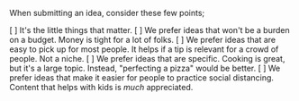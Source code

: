 When submitting an idea, consider these few points; 

[ ] It's the little things that matter.
[ ] We prefer ideas that won't be a burden on a budget. Money is tight for a lot of folks. 
[ ] We prefer ideas that are easy to pick up for most people. It helps if a tip is relevant for a crowd of people. Not a niche. 
[ ] We prefer ideas that are specific. Cooking is great, but it's a large topic. Instead, "perfecting a pizza" would be better. 
[ ] We prefer ideas that make it easier for people to practice social distancing. Content that helps with kids is *much* appreciated. 
